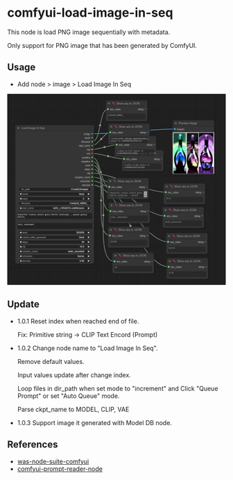 # comfyui-load-image-in-seq

This node is load PNG image sequentially with metadata.

Only support for PNG image that has been generated by ComfyUI.

## Usage

- Add node > image > Load Image In Seq

![image-1](./images/1.png)

## Update

- 1.0.1
  Reset index when reached end of file.

  Fix: Primitive string -> CLIP Text Encord (Prompt)

- 1.0.2
  Change node name to "Load Image In Seq".

  Remove default values.

  Input values update after change index.

  Loop files in dir_path when set mode to "increment" and Click "Queue Prompt" or set "Auto Queue" mode.

  Parse ckpt_name to MODEL, CLIP, VAE

- 1.0.3
  Support image it generated with Model DB node.

## References

- [was-node-suite-comfyui](https://github.com/WASasquatch/was-node-suite-comfyui)
- [comfyui-prompt-reader-node](https://github.com/receyuki/comfyui-prompt-reader-node)